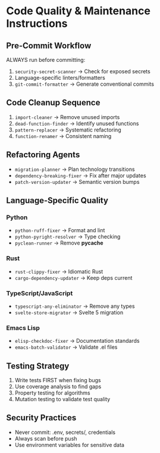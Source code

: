 # Code Quality & Maintenance Instructions

## Pre-Commit Workflow
ALWAYS run before committing:
1. `security-secret-scanner` → Check for exposed secrets
2. Language-specific linters/formatters
3. `git-commit-formatter` → Generate conventional commits

## Code Cleanup Sequence
1. `import-cleaner` → Remove unused imports
2. `dead-function-finder` → Identify unused functions
3. `pattern-replacer` → Systematic refactoring
4. `function-renamer` → Consistent naming

## Refactoring Agents
- `migration-planner` → Plan technology transitions
- `dependency-breaking-fixer` → Fix after major updates
- `patch-version-updater` → Semantic version bumps

## Language-Specific Quality

### Python
- `python-ruff-fixer` → Format and lint
- `python-pyright-resolver` → Type checking
- `pyclean-runner` → Remove __pycache__

### Rust
- `rust-clippy-fixer` → Idiomatic Rust
- `cargo-dependency-updater` → Keep deps current

### TypeScript/JavaScript
- `typescript-any-eliminator` → Remove any types
- `svelte-store-migrator` → Svelte 5 migration

### Emacs Lisp
- `elisp-checkdoc-fixer` → Documentation standards
- `emacs-batch-validator` → Validate .el files

## Testing Strategy
1. Write tests FIRST when fixing bugs
2. Use coverage analysis to find gaps
3. Property testing for algorithms
4. Mutation testing to validate test quality

## Security Practices
- Never commit: .env, secrets/, credentials
- Always scan before push
- Use environment variables for sensitive data